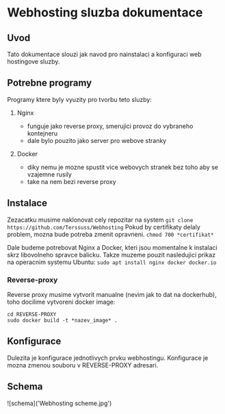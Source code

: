 # Webhosting sluzba dokumentace

## Uvod 

Tato dokumentace slouzi jak navod pro nainstalaci a konfiguraci web hostingove sluzby.

## Potrebne programy 

Programy ktere byly vyuzity pro tvorbu teto sluzby:

1. Nginx
    - funguje jako reverse proxy, smerujici provoz do vybraneho kontejneru
    - dale bylo pouzito jako server pro webove stranky


2. Docker
    - diky nemu je mozne spustit vice webovych stranek bez toho aby se vzajemne rusily
    - take na nem bezi reverse proxy

## Instalace

Zezacatku musime naklonovat cely repozitar na system
`git clone https://github.com/Terssuss/Webhosting`
Pokud by certifikaty delaly problem, mozna bude potreba zmenit opravneni.
`chmod 700 *certifikat*`

Dale budeme potrebovat Nginx a Docker, kteri jsou momentalne k instalaci skrz libovolneho spravce balicku.
Takze muzeme pouzit nasledujici prikaz na operacnim systemu Ubuntu:
`sudo apt install nginx docker docker.io`


### Reverse-proxy
    
Reverse proxy musime vytvorit manualne (nevim jak to dat na dockerhub), toho docilime vytvoreni docker image:
```
cd REVERSE-PROXY
sudo docker build -t *nazev_image* .
```
## Konfigurace

Dulezita je konfigurace jednotlivych prvku webhostingu.
Konfigurace je mozna zmenou souboru v REVERSE-PROXY adresari.

## Schema 

![schema]('Webhosting scheme.jpg')
